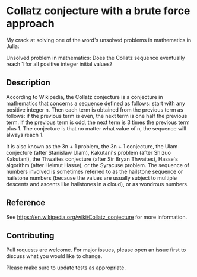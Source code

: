 # Collatz conjecture with a brute force approach

My crack at solving one of the word's unsolved problems in mathematics in Julia:

Unsolved problem in mathematics: Does the Collatz sequence eventually reach 1 for all positive integer initial values?

## Description

According to Wikipedia, the Collatz conjecture is a conjecture in mathematics that concerns a sequence defined as follows: start with any positive integer n.
Then each term is obtained from the previous term as follows: if the previous term is even, the next term is one half the previous term.
If the previous term is odd, the next term is 3 times the previous term plus 1. The conjecture is that no matter what value of n,
the sequence will always reach 1.

It is also known as the 3n + 1 problem, the 3n + 1 conjecture, the Ulam conjecture (after Stanislaw Ulam), Kakutani's problem (after Shizuo Kakutani),
the Thwaites conjecture (after Sir Bryan Thwaites), Hasse's algorithm (after Helmut Hasse), or the Syracuse problem. The sequence of
numbers involved is sometimes referred to as the hailstone sequence or hailstone numbers (because the values are usually subject to multiple
descents and ascents like hailstones in a cloud), or as wondrous numbers.

## Reference

See https://en.wikipedia.org/wiki/Collatz_conjecture for more information.

## Contributing

Pull requests are welcome. For major issues, please open an issue first to discuss what you would like to change.

Please make sure to update tests as appropriate.